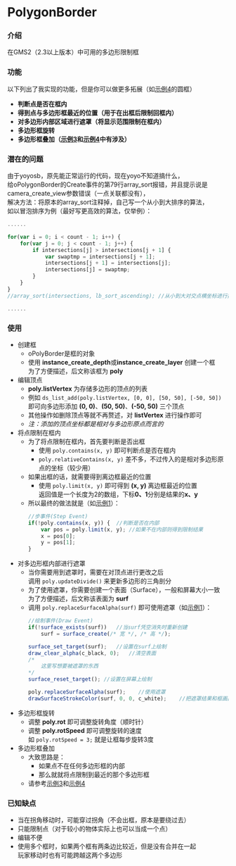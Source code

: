 # PolygonBorder

### 介绍
在GMS2（2.3以上版本）中可用的多边形限制框

### 功能
以下列出了我实现的功能，但是你可以做更多拓展（如[示例4](objects/oDemo4)的圆框）

- **判断点是否在框内**
- **得到点与多边形框最近的位置（用于在出框后限制回框内）**
- **对多边形内部区域进行遮罩（将显示范围限制在框内）**
- **多边形框旋转**
- **多边形框叠加（[示例3](objects/oDemo3)和[示例4](objects/oDemo4)中有涉及）**

### 潜在的问题
由于yoyosb，原先能正常运行的代码，现在yoyo不知道搞什么，  
给oPolygonBorder的Create事件的第79行array_sort报错，并且提示说是camera_create_view参数错误（一点关联都没有），  
解决方法：将原本的array_sort注释掉，自己写一个从小到大排序的算法，  
如以冒泡排序为例（最好写更高效的算法，仅举例）：
```javascript
......

for(var i = 0; i < count - 1; i++) {
    for(var j = 0; j < count - 1; j++) {
        if intersections[j] > intersections[j + 1] {
            var swaptmp = intersections[j + 1];
            intersections[j + 1] = intersections[j];
            intersections[j] = swaptmp;
        }
    }
}
//array_sort(intersections, lb_sort_ascending);	//从小到大对交点横坐标进行排序

......
```

### 使用
- 创建框
    - oPolyBorder是框的对象  
    - 使用 **instance_create_depth**或**instance_create_layer** 创建一个框  
    为了方便描述，后文称该框为 **poly**
- 编辑顶点
    - **poly.listVertex** 为存储多边形的顶点的列表
    - 例如 `ds_list_add(poly.listVertex, [0, 0], [50, 50], [-50, 50])`  
    即可向多边形添加 **(0, 0)**、**(50, 50)**、**(-50, 50)** 三个顶点
    - 其他操作如删除顶点等就不再赘述，对 **listVertex** 进行操作即可
    - *注：添加的顶点坐标都是相对与多边形原点而言的*
- 将点限制在框内
    - 为了将点限制在框内，首先要判断是否出框 
        - 使用 `poly.contains(x, y)` 即可判断点是否在框内
        - `poly.relativeContains(x, y)` 差不多，不过传入的是相对多边形原点的坐标（较少用）
    - 如果出框的话，就需要得到离边框最近的位置
        - 使用 `poly.limit(x, y)` 即可得到 **(x, y)** 离边框最近的位置  
        返回值是一个长度为2的数组，下标**0、1**分别是结果的**x、y**
    - 所以最终的做法就是（如[示例1](objects/oDemo1)）：
        ```javascript
        //步事件(Step Event)
        if(!poly.contains(x, y)) {  //判断是否在内部
            var pos = poly.limit(x, y); //如果不在内部则得到限制结果
            x = pos[0];
            y = pos[1];
        }
        ```
- 对多边形框内部进行遮罩
    - 当你需要用到遮罩时，需要在对顶点进行更改之后  
    调用 `poly.updateDivide()` 来更新多边形的三角剖分
    - 为了使用遮罩，你需要创建一个表面（Surface），一般和屏幕大小一致  
    为了方便描述，后文称该表面为 **surf**
    - 调用 `poly.replaceSurfaceAlpha(surf)` 即可使用遮罩（如[示例1](oDemo1)）：
        ```javascript
        //绘制事件(Draw Event)
        if(!surface_exists(surf))   //当surf凭空消失时重新创建
            surf = surface_create(/* 宽 */, /* 高 */);
        
        surface_set_target(surf);   //设置在surf上绘制
        draw_clear_alpha(c_black, 0);   //清空表面
        /* 
            这里写想要被遮罩的东西 
        */
        surface_reset_target(); //设置在屏幕上绘制
        
        poly.replaceSurfaceAlpha(surf);    //使用遮罩
        drawSurfaceStrokeColor(surf, 0, 0, c_white);	//把遮罩结果和框画出来
        ```
- 多边形框旋转
    - 调整 **poly.rot** 即可调整旋转角度（顺时针）
    - 调整 **poly.rotSpeed** 即可调整旋转的速度  
    如 `poly.rotSpeed = 3;` 就是让框每步旋转3度
- 多边形框叠加
    - 大致思路是：
        - 如果点不在任何多边形框的内部
        - 那么就就将点限制到最近的那个多边形框
    - 请参考[示例3](objects/oDemo3)和[示例4](objects/oDemo4)

### 已知缺点
- 当在拐角移动时，可能穿过拐角（不会出框，原本是要绕过去）
- 只能限制点（对于较小的物体实际上也可以当成一个点）
- 编辑不便
- 使用多个框时，如果两个框有两条边比较近，但是没有合并在一起  
玩家移动时也有可能跨越这两个多边形

